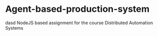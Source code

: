 # Agent-based-production-system
dasd
NodeJS based assignment for the course Distributed Automation Systems
